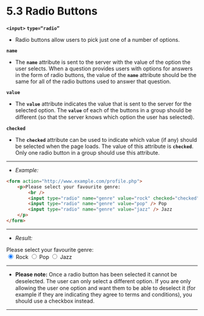 # 5.3 Radio Buttons

**`<input>`**
**`type=“radio”`**
- Radio buttons allow users to pick just one of a number of options.

**`name`**
- The **`name`** attribute is sent to the server with the value of the option the user selects. When a question provides users with options for answers in the form of radio buttons, the value of the **`name`** attribute should be the same for all of the radio buttons used to answer that question.

**`value`**
- The **`value`** attribute indicates the value that is sent to the server for the selected option. The **`value`** of each of the buttons in a group should be diﬀerent (so that the server knows which option the user has selected).

**`checked`**
- The **`checked`** attribute can be used to indicate which value (if any) should be selected when the page loads. The value of this attribute is **`checked`**. Only one radio button in a group should use this attribute.

---
- *Example:*
```html
<form action="http://www.example.com/profile.php">
	<p>Please select your favourite genre:
		<br />
		<input type="radio" name="genre" value="rock" checked="checked" /> Rock
		<input type="radio" name="genre" value="pop" /> Pop
		<input type="radio" name="genre" value="jazz" /> Jazz
	</p>
</form>
```

---
- *Result:*
<form action="http://www.example.com/profile.php">
	<p>Please select your favourite genre:
		<br />
		<input type="radio" name="genre" value="rock" checked="checked" /> Rock
		<input type="radio" name="genre" value="pop" /> Pop
		<input type="radio" name="genre" value="jazz"  /> Jazz
	</p>
</form>

---
- **Please note:** Once a radio button has been selected it cannot be deselected. The user can only select a diﬀerent option. If you are only allowing the user one option and want them to be able to deselect it (for example if they are indicating they agree to terms and conditions), you should use a checkbox instead.

---
